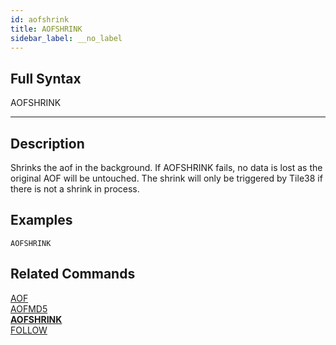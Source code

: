 ```yaml
---
id: aofshrink
title: AOFSHRINK
sidebar_label: __no_label
---
```


## Full Syntax

AOFSHRINK

---

## Description

Shrinks the aof in the background. If AOFSHRINK fails, no data is lost as the original AOF will be untouched.
The shrink will only be triggered by Tile38 if there is not a shrink in process.

## Examples

```tile38
AOFSHRINK
```

## Related Commands

[AOF](aof.html)<br>
[AOFMD5](aofmd5.html)<br>
**[AOFSHRINK](aofshrink.html)**<br>
[FOLLOW](follow.html)<br>